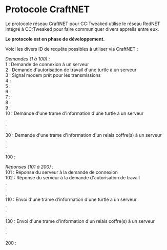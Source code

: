 # Protocole CraftNET

Le protocole réseau CraftNET pour CC:Tweaked utilise le réseau RedNET intégré à CC:Tweaked pour faire communiquer divers appreils entre eux.

**Le protocole est en phase de développement.**

Voici les divers ID de requête possibles à utiliser via CraftNET :

*Demandes (1 à 100) :*  
1	:	Demande de connexion à un serveur  
2	:	Demande d'autorisation de travail d'une turtle à un serveur  
3	:	Signal modem prêt pour les transmissions  
4	:  
5	:  
6	:  
7	:  
8	:  
9	:  
10 : Demande d'une trame d'information d'une turtle à un serveur  
.  
.  
.  
30 :	Demande d'une trame d'information d'un relais coffre(s) à un serveur  
.  
.  
.  
100 :  

*Réponses (101 à 200) :*  
101	:	Réponse du serveur à la demande de connexion  
102	:	Réponse du serveur à la demande d'autorisation de travail  
.  
.  
.  
110	:	Envoi d'une trame d'information d'une turtle à un serveur  
.  
.  
.  
130	:	Envoi d'une trame d'information d'un relais coffre(s) à un serveur  
.  
.  
.  
200	:  
